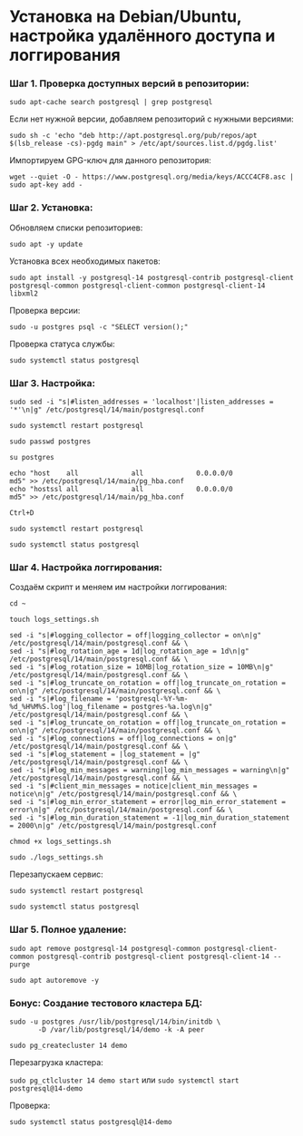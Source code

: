 # Установка на Debian/Ubuntu, настройка удалённого доступа и логгирования

### Шаг 1. Проверка доступных версий в репозитории:

``sudo apt-cache search postgresql | grep postgresql``

Если нет нужной версии, добавляем репозиторий с нужными версиями:

```
sudo sh -c 'echo "deb http://apt.postgresql.org/pub/repos/apt $(lsb_release -cs)-pgdg main" > /etc/apt/sources.list.d/pgdg.list'
```

Импортируем GPG-ключ для данного репозитория:

```
wget --quiet -O - https://www.postgresql.org/media/keys/ACCC4CF8.asc | sudo apt-key add -
```

### Шаг 2. Установка:

Обновляем списки репозиториев:

``sudo apt -y update``

Установка всех необходимых пакетов:

``sudo apt install -y postgresql-14 postgresql-contrib postgresql-client postgresql-common postgresql-client-common postgresql-client-14 libxml2``

Проверка версии:

``sudo -u postgres psql -c "SELECT version();"``

Проверка статуса службы:

``sudo systemctl status postgresql``

### Шаг 3. Настройка:

```
sudo sed -i "s|#listen_addresses = 'localhost'|listen_addresses = '*'\n|g" /etc/postgresql/14/main/postgresql.conf
```

``sudo systemctl restart postgresql``

``sudo passwd postgres``

``su postgres``

```
echo "host    all             all             0.0.0.0/0                  md5" >> /etc/postgresql/14/main/pg_hba.conf
echo "hostssl all             all             0.0.0.0/0                  md5" >> /etc/postgresql/14/main/pg_hba.conf
```

``Ctrl+D``

``sudo systemctl restart postgresql``

``sudo systemctl status postgresql``

### Шаг 4. Настройка логгирования:

Создаём скрипт и меняем им настройки логгирования:

``cd ~``

``touch logs_settings.sh``

```
sed -i "s|#logging_collector = off|logging_collector = on\n|g" /etc/postgresql/14/main/postgresql.conf && \
sed -i "s|#log_rotation_age = 1d|log_rotation_age = 1d\n|g" /etc/postgresql/14/main/postgresql.conf && \
sed -i "s|#log_rotation_size = 10MB|log_rotation_size = 10MB\n|g" /etc/postgresql/14/main/postgresql.conf && \
sed -i "s|#log_truncate_on_rotation = off|log_truncate_on_rotation = on\n|g" /etc/postgresql/14/main/postgresql.conf && \
sed -i "s|#log_filename = 'postgresql-%Y-%m-%d_%H%M%S.log'|log_filename = postgres-%a.log\n|g" /etc/postgresql/14/main/postgresql.conf && \
sed -i "s|#log_truncate_on_rotation = off|log_truncate_on_rotation = on\n|g" /etc/postgresql/14/main/postgresql.conf && \
sed -i "s|#log_connections = off|log_connections = on|g" /etc/postgresql/14/main/postgresql.conf && \
sed -i "s|#log_statement = |log_statement = |g" /etc/postgresql/14/main/postgresql.conf && \
sed -i "s|#log_min_messages = warning|log_min_messages = warning\n|g" /etc/postgresql/14/main/postgresql.conf && \
sed -i "s|#client_min_messages = notice|client_min_messages = notice\n|g" /etc/postgresql/14/main/postgresql.conf && \
sed -i "s|#log_min_error_statement = error|log_min_error_statement = error\n|g" /etc/postgresql/14/main/postgresql.conf && \
sed -i "s|#log_min_duration_statement = -1|log_min_duration_statement = 2000\n|g" /etc/postgresql/14/main/postgresql.conf
```

``chmod +x logs_settings.sh``

``sudo ./logs_settings.sh``

Перезапускаем сервис:

``sudo systemctl restart postgresql``

``sudo systemctl status postgresql``

### Шаг 5. Полное удаление:

```
sudo apt remove postgresql-14 postgresql-common postgresql-client-common postgresql-contrib postgresql-client postgresql-client-14 --purge
```

``sudo apt autoremove -y``

### Бонус: Создание тестового кластера БД:

```
sudo -u postgres /usr/lib/postgresql/14/bin/initdb \
       -D /var/lib/postgresql/14/demo -k -A peer
```

``sudo pg_createcluster 14 demo``

Перезагрузка кластера:

``sudo pg_ctlcluster 14 demo start`` или ``sudo systemctl start postgresql@14-demo``

Проверка:

``sudo systemctl status postgresql@14-demo``
